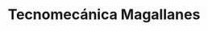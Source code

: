 ---
title: "Tecnomecánica Magallanes"
url: /la-reina/tecnomecanica-magallanes/
shop: reparación de automóviles
---